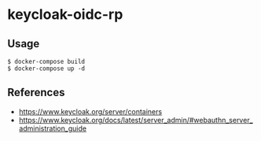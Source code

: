 # keycloak-oidc-rp

## Usage

```
$ docker-compose build
$ docker-compose up -d
```

## References
- https://www.keycloak.org/server/containers
- https://www.keycloak.org/docs/latest/server_admin/#webauthn_server_administration_guide